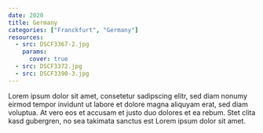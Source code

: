 ```yaml
---
date: 2020
title: Germany
categories: ["Franckfurt", "Germany"]
resources:
  - src: DSCF3367-2.jpg
    params:
      cover: true
  - src: DSCF3372.jpg
  - src: DSCF3390-3.jpg
---
```


Lorem ipsum dolor sit amet, consetetur sadipscing elitr, sed diam nonumy eirmod tempor invidunt ut labore et dolore magna aliquyam erat, sed diam voluptua. At vero eos et accusam et justo duo dolores et ea rebum. Stet clita kasd gubergren, no sea takimata sanctus est Lorem ipsum dolor sit amet.
